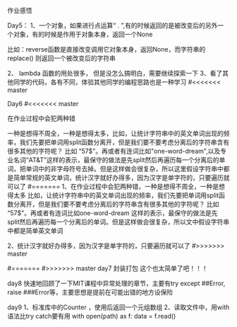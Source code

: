 作业感悟

Day5：
1、一个对象，如果进行点运算“ . ”,有的时候返回的是被改变后的另外一个对象，有的时候是作用于对象本身，返回一个None

比如：reverse函数是直接改变调用它对象本身，返回None，而字符串的replace() 则返回一个被改变后的字符串

2、 lambda 函数的用处很多， 但是没怎么搞明白，需要继续探索一下
3、看了其他同学的代码，各有不同，体验其他同学的编程思路也是一种学习
#<<<<<<< master

Day6
#<<<<<<< master

在作业过程中会犯两种错

一种是想得不周全，一种是想得太多，比如，让统计字符串中的英文单词出现的频率，我们先要把单词用split函数分离开，但是我们要不要考虑分离后的字符串含有很多其他的字符呢？ 比如 “57$"。再或者有连词比如"one-word-dream",以及专业名词“AT&T”这样的表示，最保守的做法是先split然后再遍历每一个分离后的单词，把单词中的非字母符号去掉。但是这样做会很复杂，所以这里假设字符串中都是简单常规的英文单词，统计汉字就好办得多，因为汉字是单字符的，只要遍历就可以了
#=======
1、在作业过程中会犯两种错，一种是想得不周全，一种是想得太多
比如，让统计字符串中的英文单词出现的频率，我们先要把单词用split函数分离开，但是我们要不要考虑分离后的字符串含有很多其他的字符呢？ 比如 “57$"。再或者有连词比如one-word-dream 这样的表示，最保守的做法是先split然后再遍历每一个分离后的单词。但是这样做会很复杂，所以文中假设字符串中都是简单英文单词

2、统计汉字就好办得多，因为汉字是单字符的，只要遍历就可以了
#>>>>>>> master

#=======
#>>>>>>> master
day7 封装打包
这个也太简单了吧！！！

day8
快速地回顾了一下MIT课程中异常处理的章节，主要有try except ##Error, raise ###Error等，主要思想是提前在可能出错的地方设保险

day9
1、标准库中的Counter ，使用后返回一个元组数组
2、读取文件中，用with语法比try catch要有用
with open(path) as f:
    data = f.read()